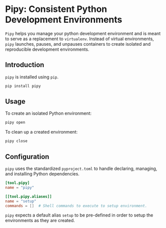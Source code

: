 # Pipy: Consistent Python Development Environments
`Pipy` helps you manage your python development environment and is meant to serve as a replacement to `virtualenv`. Instead of virtual environments, `pipy` launches, pauses, and unpauses containers to create isolated and reproducible development environments.

## Introduction

`pipy` is installed using `pip`.

```bash
pip install pipy
```

## Usage

To create an isolated Python environment:

```bash
pipy open
```

To clean up a created environment:

```bash
pipy close
```

## Configuration

`pipy` uses the standardized `pyproject.toml` to handle declaring, managing, and installing Python dependencies.

```toml
[tool.pipy]
name = "pipy"

[[tool.pipy.aliases]]
name = "setup"
commands = []  # Shell commands to execute to setup environment.
```

`pipy` expects a default alias `setup` to be pre-defined in order to setup the environments as they are created.
